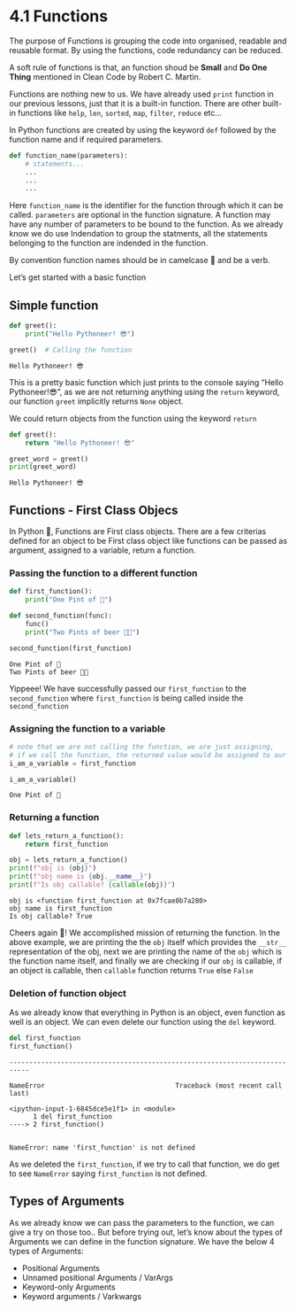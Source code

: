 # 4.1 Functions

The purpose of Functions is grouping the code into organised, readable
and reusable format. By using the functions, code redundancy can be
reduced.

A soft rule of functions is that, an function shoud be **Small** and
**Do One Thing** mentioned in Clean Code by Robert C. Martin.

Functions are nothing new to us. We have already used `print` function
in our previous lessons, just that it is a built-in function. There are
other built-in functions like `help`, `len`, `sorted`, `map`, `filter`,
`reduce` etc…

In Python functions are created by using the keyword `def` followed by
the function name and if required parameters.

``` python
def function_name(parameters):
    # statements...
    ...
    ...
    ...
```

Here `function_name` is the identifier for the function through which it
can be called. `parameters` are optional in the function signature. A
function may have any number of parameters to be bound to the function.
As we already know we do use Indendation to group the statments, all the
statements belonging to the function are indended in the function.

By convention function names should be in camelcase 🐪 and be a verb.

Let’s get started with a basic function

## Simple function

``` python
def greet():
    print("Hello Pythoneer! 😎")
```

``` python
greet()  # Calling the function
```

    Hello Pythoneer! 😎

This is a pretty basic function which just prints to the console saying
“Hello Pythoneer\!😎”, as we are not returning anything using the
`return` keyword, our function `greet` implicitly returns `None` object.

We could return objects from the function using the keyword `return`

``` python
def greet():
    return "Hello Pythoneer! 😎"
```

``` python
greet_word = greet()
print(greet_word)
```

    Hello Pythoneer! 😎

## Functions - First Class Objecs

In Python 🐍, Functions are First class objects. There are a few
criterias defined for an object to be First class object like functions
can be passed as argument, assigned to a variable, return a function.

### Passing the function to a different function

``` python
def first_function():
    print("One Pint of 🍺")
```

``` python
def second_function(func):
    func()
    print("Two Pints of beer 🍺🍺")
```

``` python
second_function(first_function)
```

    One Pint of 🍺
    Two Pints of beer 🍺🍺

Yippeee\! We have successfully passed our `first_function` to the
`second_function` where `first_function` is being called inside the
`second_function`

### Assigning the function to a variable

``` python
# note that we are not calling the function, we are just assigning,
# if we call the function, the returned value would be assigned to our variable.
i_am_a_variable = first_function
```

``` python
i_am_a_variable()
```

    One Pint of 🍺

### Returning a function

``` python
def lets_return_a_function():
    return first_function
```

``` python
obj = lets_return_a_function()
print(f"obj is {obj}")
print(f"obj name is {obj.__name__}")
print(f"Is obj callable? {callable(obj)}")
```

    obj is <function first_function at 0x7fcae8b7a280>
    obj name is first_function
    Is obj callable? True

Cheers again 🍻\! We accomplished mission of returning the function. In
the above example, we are printing the the `obj` itself which provides
the `__str__` representation of the obj, next we are printing the name
of the `obj` which is the function name itself, and finally we are
checking if our `obj` is callable, if an object is callable, then
`callable` function returns `True` else `False`

### Deletion of function object

As we already know that everything in Python is an object, even function
as well is an object. We can even delete our function using the `del`
keyword.

``` python
del first_function
first_function()
```

    ---------------------------------------------------------------------------
    
    NameError                                 Traceback (most recent call last)
    
    <ipython-input-1-6845dce5e1f1> in <module>
          1 del first_function
    ----> 2 first_function()
    
    
    NameError: name 'first_function' is not defined

As we deleted the `first_function`, if we try to call that function, we
do get to see `NameError` saying `first_function` is not defined.

## Types of Arguments

As we already know we can pass the parameters to the function, we can
give a try on those too.. But before trying out, let’s know about the
types of Arguments we can define in the function signature. We have the
below 4 types of Arguments:

  - Positional Arguments
  - Unnamed positional Arguments / VarArgs
  - Keyword-only Arguments
  - Keyword arguments / Varkwargs
